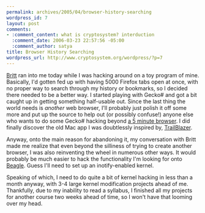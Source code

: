```yaml
--- 
permalink: archives/2005/04/browser-history-searching
wordpress_id: 7
layout: post
comments: 
- :comment_content: what is cryptosystem? interduction
  :comment_date: 2006-03-23 22:57:56 -05:00
  :comment_author: satya
title: Browser History Searching
wordpress_url: http://www.cryptosystem.org/wordpress/?p=7
---
```

[Britt](http://life.lukewarmtapioca.com/) ran into me today while I was hacking around on a toy program of mine. Basically, I'd gotten fed up with having 5000 Firefox tabs open at once, with no proper way to search through my history or bookmarks, so I decided there needed to be a better way. I started playing with Gecko# and got a bit caught up in getting something half-usable out. Since the last thing the world needs is *another* web browser, I'll probably just polish it off some more and put up the source to help out (or possibly confuse!) anyone else who wants to do some Gecko# hacking beyond [a 5 minute browser](http://mysterion.org/~danw/blog/2005/03/stetic). I did finally discover the old Mac app I was doubtlessly inspired by, [TrailBlazer](http://www.acm.uiuc.edu/macwarriors/projects/trailblazer/).

Anyway, onto the main reason for abandoning it, my conversation with Britt made me realize that even beyond the silliness of trying to create another browser, I was also reinventing the wheel in numerous other ways. It would probably be much easier to hack the functionality I'm looking for onto [Beagle](http://www.gnome.org/projects/beagle/). Guess I'll need to set up an inotify-enabled kernel. 

Speaking of which, I need to do quite a bit of kernel hacking in less than a month anyway, with 3-4 large kernel modification projects ahead of me. Thankfully, due to my inability to read a syllabus, I finished all my projects for another course two weeks ahead of time, so I won't have that looming over my head.
